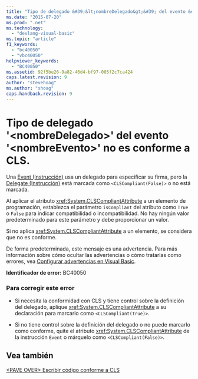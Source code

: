 ```yaml
---
title: "Tipo de delegado &#39;&lt;nombreDelegado&gt;&#39; del evento &#39;&lt;nombreEvento&gt;&#39; no es conforme a CLS. | Microsoft Docs"
ms.date: "2015-07-20"
ms.prod: ".net"
ms.technology: 
  - "devlang-visual-basic"
ms.topic: "article"
f1_keywords: 
  - "bc40050"
  - "vbc40050"
helpviewer_keywords: 
  - "BC40050"
ms.assetid: 92f5be26-9a82-46d4-bf97-005f2c7ca424
caps.latest.revision: 9
author: "stevehoag"
ms.author: "shoag"
caps.handback.revision: 9
---
```

# Tipo de delegado &#39;&lt;nombreDelegado&gt;&#39; del evento &#39;&lt;nombreEvento&gt;&#39; no es conforme a CLS.
Una [Event \(Instrucción\)](../../visual-basic/language-reference/statements/event-statement.md) usa un delegado para especificar su firma, pero la [Delegate \(Instrucción\)](../../visual-basic/language-reference/statements/delegate-statement.md) está marcada como `<CLSCompliant(False)>` o no está marcada.  
  
 Al aplicar el atributo <xref:System.CLSCompliantAttribute> a un elemento de programación, establezca el parámetro `isCompliant` del atributo como `True` o `False` para indicar compatibilidad o incompatibilidad. No hay ningún valor predeterminado para este parámetro y debe proporcionar un valor.  
  
 Si no aplica <xref:System.CLSCompliantAttribute> a un elemento, se considera que no es conforme.  
  
 De forma predeterminada, este mensaje es una advertencia. Para más información sobre cómo ocultar las advertencias o cómo tratarlas como errores, vea [Configurar advertencias en Visual Basic](/visual-studio/ide/configuring-warnings-in-visual-basic).  
  
 **Identificador de error:** BC40050  
  
### Para corregir este error  
  
-   Si necesita la conformidad con CLS y tiene control sobre la definición del delegado, aplique <xref:System.CLSCompliantAttribute> a su declaración para marcarlo como `<CLSCompliant(True)>`.  
  
-   Si no tiene control sobre la definición del delegado o no puede marcarlo como conforme, quite el atributo <xref:System.CLSCompliantAttribute> de la instrucción `Event` o márquelo como `<CLSCompliant(False)>`.  
  
## Vea también  
 [\<PAVE OVER\> Escribir código conforme a CLS](http://msdn.microsoft.com/es-es/4c705105-69a2-4e5e-b24e-0633bc32c7f3)